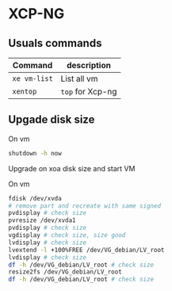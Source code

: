 # XCP-NG

## Usuals commands

|    Command   |    description   |
| ------------ | ---------------- |
| `xe vm-list` | List all vm      |
| `xentop`     | `top` for Xcp-ng |

## Upgade disk size
On vm
```bash
shutdown -h now
```
Upgrade on xoa disk size and start VM

On vm
```bash
fdisk /dev/xvda
# remove part and recreate with same signed
pvdisplay # check size
pvresize /dev/xvda1
pvdisplay # check size
vgdisplay # check size, size good
lvdisplay # check size
lvextend -l +100%FREE /dev/VG_debian/LV_root
lvdisplay # check size
df -h /dev/VG_debian/LV_root # check size
resize2fs /dev/VG_debian/LV_root
df -h /dev/VG_debian/LV_root # check size
```
